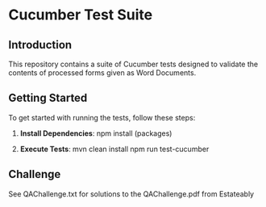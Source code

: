 # Cucumber Test Suite

## Introduction
This repository contains a suite of Cucumber tests designed to validate the contents of processed forms given as Word Documents.

## Getting Started
To get started with running the tests, follow these steps:
1. **Install Dependencies**: 
npm install (packages)

2. **Execute Tests**:
mvn clean install
npm run test-cucumber

## Challenge
See QAChallenge.txt for solutions to the QAChallenge.pdf from Estateably